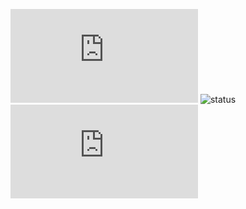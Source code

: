 ![size](https://img.shields.io/github/size/elliottomlinson/elliot.tk/index.html)
![status](https://img.shields.io/website?down_color=red&down_message=offline&up_color=green&up_message=online&url=https%3A%2F%2Felliot.tk)
![license](https://img.shields.io/github/license/elliottomlinson/elliot.tk)
